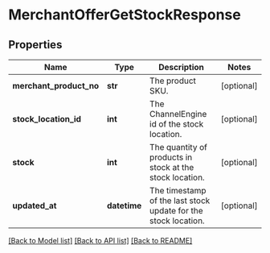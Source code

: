 # MerchantOfferGetStockResponse

## Properties
Name | Type | Description | Notes
------------ | ------------- | ------------- | -------------
**merchant_product_no** | **str** | The product SKU. | [optional] 
**stock_location_id** | **int** | The ChannelEngine id of the stock location. | [optional] 
**stock** | **int** | The quantity of products in stock at the stock location. | [optional] 
**updated_at** | **datetime** | The timestamp of the last stock update for the stock location. | [optional] 

[[Back to Model list]](../README.md#documentation-for-models) [[Back to API list]](../README.md#documentation-for-api-endpoints) [[Back to README]](../README.md)

